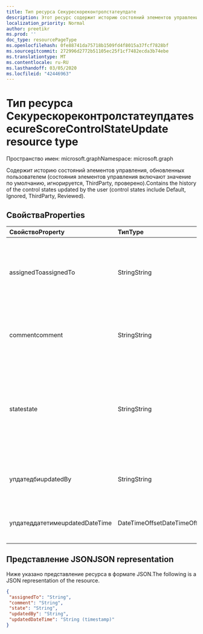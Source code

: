 ```yaml
---
title: Тип ресурса Секурескореконтролстатеупдате
description: Этот ресурс содержит историю состояний элементов управления, обновленных пользователем (состояния элементов управления включают значение по умолчанию, игнорируется, ThirdParty, проверено).
localization_priority: Normal
author: preetikr
ms.prod: ''
doc_type: resourcePageType
ms.openlocfilehash: 0fe88741da75718b1509fd4f8015a37fcf7828bf
ms.sourcegitcommit: 272996d2772b51105ec25f1cf7482ecda3b74ebe
ms.translationtype: MT
ms.contentlocale: ru-RU
ms.lasthandoff: 03/05/2020
ms.locfileid: "42446963"
---
```

#  <a name="securescorecontrolstateupdate-resource-type"></a><span data-ttu-id="feb2a-103">Тип ресурса Секурескореконтролстатеупдате</span><span class="sxs-lookup"><span data-stu-id="feb2a-103">secureScoreControlStateUpdate resource type</span></span>

<span data-ttu-id="feb2a-104">Пространство имен: microsoft.graph</span><span class="sxs-lookup"><span data-stu-id="feb2a-104">Namespace: microsoft.graph</span></span>

<span data-ttu-id="feb2a-105">Содержит историю состояний элементов управления, обновленных пользователем (состояния элементов управления включают значение по умолчанию, игнорируется, ThirdParty, проверено).</span><span class="sxs-lookup"><span data-stu-id="feb2a-105">Contains the history of the control states updated by the user (control states include Default, Ignored, ThirdParty, Reviewed).</span></span>

## <a name="properties"></a><span data-ttu-id="feb2a-106">Свойства</span><span class="sxs-lookup"><span data-stu-id="feb2a-106">Properties</span></span>

|<span data-ttu-id="feb2a-107">Свойство</span><span class="sxs-lookup"><span data-stu-id="feb2a-107">Property</span></span> |<span data-ttu-id="feb2a-108">Тип</span><span class="sxs-lookup"><span data-stu-id="feb2a-108">Type</span></span> |<span data-ttu-id="feb2a-109">Описание</span><span class="sxs-lookup"><span data-stu-id="feb2a-109">Description</span></span> |
|:--|:--|:--|
|<span data-ttu-id="feb2a-110">assignedTo</span><span class="sxs-lookup"><span data-stu-id="feb2a-110">assignedTo</span></span>|<span data-ttu-id="feb2a-111">String</span><span class="sxs-lookup"><span data-stu-id="feb2a-111">String</span></span>|<span data-ttu-id="feb2a-112">Назначает элемент управления пользователю, который будет выполнять действие.</span><span class="sxs-lookup"><span data-stu-id="feb2a-112">Assigns the control to the user who will take the action.</span></span> |
|<span data-ttu-id="feb2a-113">comment</span><span class="sxs-lookup"><span data-stu-id="feb2a-113">comment</span></span>|<span data-ttu-id="feb2a-114">String</span><span class="sxs-lookup"><span data-stu-id="feb2a-114">String</span></span>|<span data-ttu-id="feb2a-115">Предоставляет необязательный комментарий об элементе управления.</span><span class="sxs-lookup"><span data-stu-id="feb2a-115">Provides optional comment about the control.</span></span> |
|<span data-ttu-id="feb2a-116">state</span><span class="sxs-lookup"><span data-stu-id="feb2a-116">state</span></span>|<span data-ttu-id="feb2a-117">String</span><span class="sxs-lookup"><span data-stu-id="feb2a-117">String</span></span>|<span data-ttu-id="feb2a-118">Состояние элемента управления, которое можно изменить с помощью команды PATCH (например, игнорируется, thirdParty).</span><span class="sxs-lookup"><span data-stu-id="feb2a-118">State of the control, which can be modified via a PATCH command (for example, ignored, thirdParty).</span></span> |
|<span data-ttu-id="feb2a-119">упдатедби</span><span class="sxs-lookup"><span data-stu-id="feb2a-119">updatedBy</span></span>|<span data-ttu-id="feb2a-120">String</span><span class="sxs-lookup"><span data-stu-id="feb2a-120">String</span></span>|<span data-ttu-id="feb2a-121">Идентификатор пользователя, который обновил состояние клиента.</span><span class="sxs-lookup"><span data-stu-id="feb2a-121">ID of the user who updated tenant state.</span></span> |
|<span data-ttu-id="feb2a-122">упдатеддатетиме</span><span class="sxs-lookup"><span data-stu-id="feb2a-122">updatedDateTime</span></span>|<span data-ttu-id="feb2a-123">DateTimeOffset</span><span class="sxs-lookup"><span data-stu-id="feb2a-123">DateTimeOffset</span></span>|<span data-ttu-id="feb2a-124">Время обновления состояния элемента управления.</span><span class="sxs-lookup"><span data-stu-id="feb2a-124">Time at which the control state was updated.</span></span> |

## <a name="json-representation"></a><span data-ttu-id="feb2a-125">Представление JSON</span><span class="sxs-lookup"><span data-stu-id="feb2a-125">JSON representation</span></span>
 <span data-ttu-id="feb2a-126">Ниже указано представление ресурса в формате JSON.</span><span class="sxs-lookup"><span data-stu-id="feb2a-126">The following is a JSON representation of the resource.</span></span>
 <!-- {
  "blockType": "resource",
  "optionalProperties": [
    
   ],
  "@odata.type": "microsoft.graph.secureScoreControlStateUpdate"
}-->
 ```json
{
  "assignedTo": "String",
  "comment": "String",
  "state": "String",
  "updatedBy": "String",
  "updatedDateTime": "String (timestamp)"
}
 ```
 <!-- {
  "type": "#page.annotation",
  "description": "secureScoreControlStateUpdate resource",
  "keywords": "",
  "section": "documentation",
  "tocPath": ""
}-->
